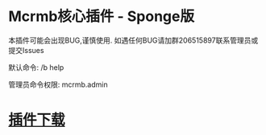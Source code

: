 # Mcrmb核心插件 - Sponge版
本插件可能会出现BUG,谨慎使用.
如遇任何BUG请加群206515897联系管理员或提交Issues

默认命令:
/b help

管理员命令权限: mcrmb.admin

# [插件下载](https://github.com/txgs888/McrmbCore_Sponge/releases/tag/1.0.0-SNAPSHOT)
